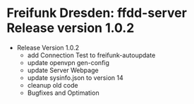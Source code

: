 # Freifunk Dresden: ffdd-server Release version 1.0.2

* Release Version 1.0.2
	- add Connection Test to freifunk-autoupdate
	- update openvpn gen-config
	- update Server Webpage
	- update sysinfo.json to version 14
	- cleanup old code
	- Bugfixes and Optimation
